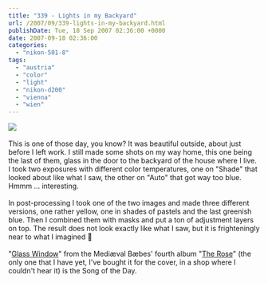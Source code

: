 ```yaml
---
title: "339 - Lights in my Backyard"
url: /2007/09/339-lights-in-my-backyard.html
publishDate: Tue, 18 Sep 2007 02:36:00 +0000
date: 2007-09-18 02:36:00
categories: 
  - "nikon-501-8"
tags: 
  - "austria"
  - "color"
  - "light"
  - "nikon-d200"
  - "vienna"
  - "wien"
---
```

<a href="https://d25zfm9zpd7gm5.cloudfront.net/1200x1200/2007/20070917_174205_ps.jpg"><img src="https://d25zfm9zpd7gm5.cloudfront.net/0600x0600/2007/20070917_174205_ps.jpg"/></a><br/><br/>This is one of those day, you know? It was beautiful outside, about just before I left work. I still made some shots on my way home, this one being the last of them, glass in the door to the backyard of the house where I live. I took two exposures with different color temperatures, one on "Shade" that looked about like what I saw, the other on "Auto" that got way too blue. Hmmm ... interesting.<br/><br/>In post-processing I took one of the two images and made three different versions, one rather yellow, one in shades of pastels and the last greenish blue. Then I combined them with masks and put a ton of adjustment layers on top. The result does not look exactly like what I saw, but it is frighteningly near to what I imagined 🙂<br/><br/>"<a href="http://www.lyricsdir.com/mediaeval-baebes-glass-window-lyrics.html" target="_blank">Glass Window</a>" from the Mediæval Bæbes' fourth album "<a href="http://www.amazon.com/Rose-Mediæval-Bæbes/dp/B000063138" target="_blank">The Rose</a>" (the only one that I have yet, I've bought it for the cover, in a shop where I couldn't hear it) is the Song of the Day.
